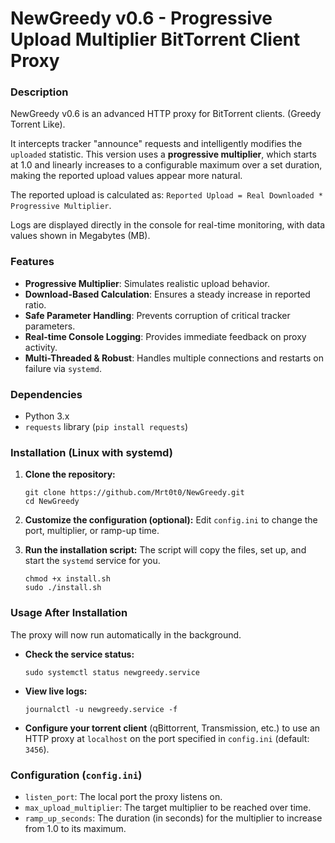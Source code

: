 # NewGreedy v0.6 - Progressive Upload Multiplier BitTorrent Client Proxy

### Description

NewGreedy v0.6 is an advanced HTTP proxy for BitTorrent clients. (Greedy Torrent Like). 

It intercepts tracker "announce" requests and intelligently modifies the `uploaded` statistic.
This version uses a **progressive multiplier**, which starts at 1.0 and linearly increases to a configurable maximum over a set duration, making the reported upload values appear more natural.

The reported upload is calculated as: `Reported Upload = Real Downloaded * Progressive Multiplier`.

Logs are displayed directly in the console for real-time monitoring, with data values shown in Megabytes (MB).

### Features

-   **Progressive Multiplier**: Simulates realistic upload behavior.
-   **Download-Based Calculation**: Ensures a steady increase in reported ratio.
-   **Safe Parameter Handling**: Prevents corruption of critical tracker parameters.
-   **Real-time Console Logging**: Provides immediate feedback on proxy activity.
-   **Multi-Threaded & Robust**: Handles multiple connections and restarts on failure via `systemd`.

### Dependencies

-   Python 3.x
-   `requests` library (`pip install requests`)

### Installation (Linux with systemd)

1.  **Clone the repository:**
    ```
    git clone https://github.com/Mrt0t0/NewGreedy.git
    cd NewGreedy
    ```

2.  **Customize the configuration (optional):**
    Edit `config.ini` to change the port, multiplier, or ramp-up time.

3.  **Run the installation script:**
    The script will copy the files, set up, and start the `systemd` service for you.
    ```
    chmod +x install.sh
    sudo ./install.sh
    ```

### Usage After Installation

The proxy will now run automatically in the background.

-   **Check the service status:**
    ```
    sudo systemctl status newgreedy.service
    ```

-   **View live logs:**
    ```
    journalctl -u newgreedy.service -f
    ```

-   **Configure your torrent client** (qBittorrent, Transmission, etc.) to use an HTTP proxy at `localhost` on the port specified in `config.ini` (default: `3456`).

### Configuration (`config.ini`)

-   `listen_port`: The local port the proxy listens on.
-   `max_upload_multiplier`: The target multiplier to be reached over time.
-   `ramp_up_seconds`: The duration (in seconds) for the multiplier to increase from 1.0 to its maximum.
